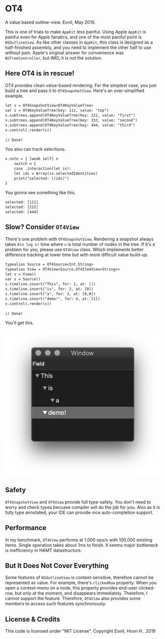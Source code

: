 OT4
====
A value based outline-view.
Eonil, May 2019.

This is one of trials to make `AppKit` less painful.
Using Apple `AppKit` is painful even for Apple fanatics,
and one of the most painful point is `NSOutlineView`.
As like other classes in `AppKit`, this class is designed
as a half-finished assembly, and you need to implement
the other half to use without pain. Apple's original 
answer for convenience was `NSTreeController`,
but IMO, it is not the solution.



Here OT4 is in rescue!
--------------------------
OT4 provides clean value-based rendering. For the simplest case,
you just build a tree and pass it to `OT4SnapshotView`. Here's an 
over-simplified example.

    let v = OT4SnapshotView<OT4KeyValueTree>
    var s = OT4KeyValueTree(key: 111, value: "top") 
    s.subtrees.append(OT4KeyValueTree(key: 222, value: "first")
    s.subtrees.append(OT4KeyValueTree(key: 333, value: "second")
    s.subtrees.append(OT4KeyValueTree(key: 444, value: "third")
    v.control(.render(s))
    
    // Done!

You also can track selections.

    v.note = { [weak self] n 
        switch n {
        case .interaction(let ix):
        let ids = Array(ix.selectedIdentities)
        print("selected: \(ids)")
    }

You gonna see something like this.

    selected: [111]
    selected: [222]
    selected: [444]



Slow? Consider `OT4View` 
-------------------------------
There's one problem with `OT4SnapshotView`. Rendering a 
snapshot always takes `O(n log n)` time where `n` is total 
number of nodes in the tree. If it's a problem for you, please 
use `OT4View` class. Which implements better difference 
tracking at lower time but with more difficult value build-up.

    typealias Source = OT4Source<Int,String>
    typealias View = OT4View<Source,OT4ItemView<String>> 
    let v = View()
    var s = Source() 
    s.timeline.insert("This", for: 1, at: [])
    s.timeline.insert("is", for: 2, at: [0])
    s.timeline.insert("a", for: 3, at: [0,0])
    s.timeline.insert("demo!", for: 4, at: [1])
    v.control(.render(s))

    // Done!

You'll get this.

![ScreenShot](OT4Demo/ScreenShot.png)



Safety
--------
`OT4SnapshotView` and `OT4View` provide full type-safety.
You don't need to worry and check types becuase compiler
will do the job for you. Also as it is fully type annotated,
your IDE can provide nice auto-completion support.

Performance
----------------
In my benchmark, `OT4View` performs at 1,000 ops/s with 
100,000 existing items. Single operation takes about 1ms to 
finish. It seems major bottleneck is inefficiency in HAMT
datastructure.

But It Does Not Cover Everything
----------------------------------------
Some features of `NSOutlineView` is context-sensitive, therefore
cannot be represented as value. For example, there's `clickedRow`
property. When you open a context-menu on a node, this property
provides end-user clicked-row, but only at the moment, and
disappears immediately.
Therefore, I cannot support the feature. Therefore, `OT4View` also
provides some members to access such features synchronously.



License & Credits
----------------------
This code is licensed under "MIT License".
Copyright Eonil, Hoon H.. 2019
